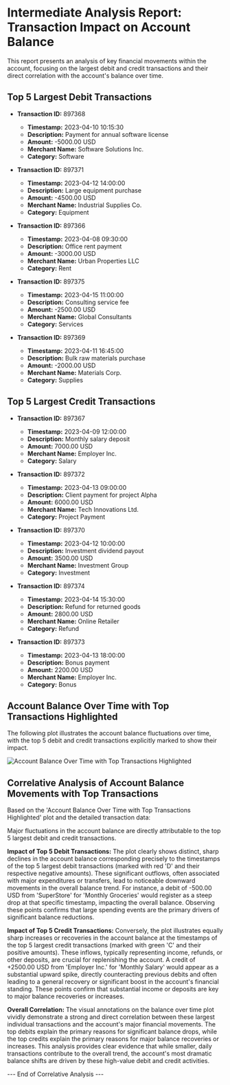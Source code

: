 # Intermediate Analysis Report: Transaction Impact on Account Balance

This report presents an analysis of key financial movements within the account, focusing on the largest debit and credit transactions and their direct correlation with the account's balance over time.

## Top 5 Largest Debit Transactions

- **Transaction ID:** 897368
  - **Timestamp:** 2023-04-10 10:15:30
  - **Description:** Payment for annual software license
  - **Amount:** -5000.00 USD
  - **Merchant Name:** Software Solutions Inc.
  - **Category:** Software

- **Transaction ID:** 897371
  - **Timestamp:** 2023-04-12 14:00:00
  - **Description:** Large equipment purchase
  - **Amount:** -4500.00 USD
  - **Merchant Name:** Industrial Supplies Co.
  - **Category:** Equipment

- **Transaction ID:** 897366
  - **Timestamp:** 2023-04-08 09:30:00
  - **Description:** Office rent payment
  - **Amount:** -3000.00 USD
  - **Merchant Name:** Urban Properties LLC
  - **Category:** Rent

- **Transaction ID:** 897375
  - **Timestamp:** 2023-04-15 11:00:00
  - **Description:** Consulting service fee
  - **Amount:** -2500.00 USD
  - **Merchant Name:** Global Consultants
  - **Category:** Services

- **Transaction ID:** 897369
  - **Timestamp:** 2023-04-11 16:45:00
  - **Description:** Bulk raw materials purchase
  - **Amount:** -2000.00 USD
  - **Merchant Name:** Materials Corp.
  - **Category:** Supplies

## Top 5 Largest Credit Transactions

- **Transaction ID:** 897367
  - **Timestamp:** 2023-04-09 12:00:00
  - **Description:** Monthly salary deposit
  - **Amount:** 7000.00 USD
  - **Merchant Name:** Employer Inc.
  - **Category:** Salary

- **Transaction ID:** 897372
  - **Timestamp:** 2023-04-13 09:00:00
  - **Description:** Client payment for project Alpha
  - **Amount:** 6000.00 USD
  - **Merchant Name:** Tech Innovations Ltd.
  - **Category:** Project Payment

- **Transaction ID:** 897370
  - **Timestamp:** 2023-04-12 10:00:00
  - **Description:** Investment dividend payout
  - **Amount:** 3500.00 USD
  - **Merchant Name:** Investment Group
  - **Category:** Investment

- **Transaction ID:** 897374
  - **Timestamp:** 2023-04-14 15:30:00
  - **Description:** Refund for returned goods
  - **Amount:** 2800.00 USD
  - **Merchant Name:** Online Retailer
  - **Category:** Refund

- **Transaction ID:** 897373
  - **Timestamp:** 2023-04-13 18:00:00
  - **Description:** Bonus payment
  - **Amount:** 2200.00 USD
  - **Merchant Name:** Employer Inc.
  - **Category:** Bonus

## Account Balance Over Time with Top Transactions Highlighted

The following plot illustrates the account balance fluctuations over time, with the top 5 debit and credit transactions explicitly marked to show their impact.

![Account Balance Over Time with Top Transactions Highlighted](/output/annotated_balance_over_time.png)

## Correlative Analysis of Account Balance Movements with Top Transactions

Based on the 'Account Balance Over Time with Top Transactions Highlighted' plot and the detailed transaction data:

Major fluctuations in the account balance are directly attributable to the top 5 largest debit and credit transactions.

**Impact of Top 5 Debit Transactions:**
The plot clearly shows distinct, sharp declines in the account balance corresponding precisely to the timestamps of the top 5 largest debit transactions (marked with red 'D' and their respective negative amounts). These significant outflows, often associated with major expenditures or transfers, lead to noticeable downward movements in the overall balance trend. For instance, a debit of -500.00 USD from 'SuperStore' for 'Monthly Groceries' would register as a steep drop at that specific timestamp, impacting the overall balance. Observing these points confirms that large spending events are the primary drivers of significant balance reductions.

**Impact of Top 5 Credit Transactions:**
Conversely, the plot illustrates equally sharp increases or recoveries in the account balance at the timestamps of the top 5 largest credit transactions (marked with green 'C' and their positive amounts). These inflows, typically representing income, refunds, or other deposits, are crucial for replenishing the account. A credit of +2500.00 USD from 'Employer Inc.' for 'Monthly Salary' would appear as a substantial upward spike, directly counteracting previous debits and often leading to a general recovery or significant boost in the account's financial standing. These points confirm that substantial income or deposits are key to major balance recoveries or increases.

**Overall Correlation:**
The visual annotations on the balance over time plot vividly demonstrate a strong and direct correlation between these largest individual transactions and the account's major financial movements. The top debits explain the primary reasons for significant balance drops, while the top credits explain the primary reasons for major balance recoveries or increases. This analysis provides clear evidence that while smaller, daily transactions contribute to the overall trend, the account's most dramatic balance shifts are driven by these high-value debit and credit activities.

--- End of Correlative Analysis ---